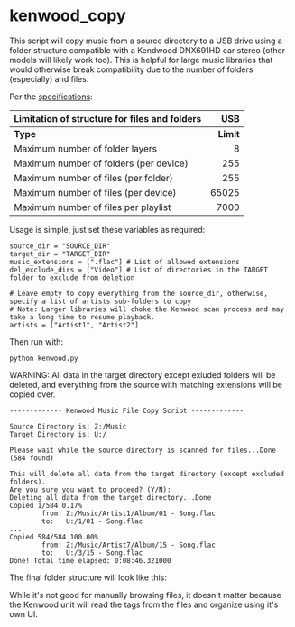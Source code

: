 # kenwood_copy
This script will copy music from a source directory to a USB drive using a folder structure compatible with a Kendwood DNX691HD car stereo (other models will likely work too). This is helpful for large music libraries that would otherwise break compatibility due to the number of folders (especially) and files.

Per the [specifications](https://www.kenwood.com/cs/ce/audiofile/index.php?model=DNX691HD&lang=english):

| Limitation of structure for files and folders| USB |
| :--- | ---: |
| <b>Type</b> | <b>Limit</b> |
| Maximum number of folder layers | 8 |
| Maximum number of folders (per device) | 255 |
| Maximum number of files (per folder) | 255 |
| Maximum number of files (per device) | 65025 |
| Maximum number of files per playlist | 7000 |

Usage is simple, just set these variables as required:
```
source_dir = "SOURCE_DIR"
target_dir = "TARGET_DIR"
music_extensions = [".flac"] # List of allowed extensions
del_exclude_dirs = ["Video"] # List of directories in the TARGET folder to exclude from deletion

# Leave empty to copy everything from the source_dir, otherwise, specify a list of artists sub-folders to copy
# Note: Larger libraries will choke the Kenwood scan process and may take a long time to resume playback.
artists = ["Artist1", "Artist2"]
```
Then run with:
```
python kenwood.py
```
WARNING: All data in the target directory except exluded folders will be deleted, and everything from the source with matching extensions will be copied over.
```
------------- Kenwood Music File Copy Script -------------

Source Directory is: Z:/Music
Target Directory is: U:/

Please wait while the source directory is scanned for files...Done (584 found)

This will delete all data from the target directory (except excluded folders).
Are you sure you want to proceed? (Y/N):
Deleting all data from the target directory...Done
Copied 1/584 0.17%
        from: Z:/Music/Artist1/Album/01 - Song.flac
        to:   U:/1/01 - Song.flac
...
Copied 584/584 100.00%
        from: Z:/Music/Artist7/Album/15 - Song.flac
        to:   U:/3/15 - Song.flac
Done! Total time elapsed: 0:08:46.321000
```
The final folder structure will look like this:

While it's not good for manually browsing files, it doesn't matter because the Kenwood unit will read the tags from the files and organize using it's own UI.
